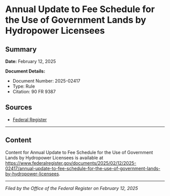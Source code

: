 # Annual Update to Fee Schedule for the Use of Government Lands by Hydropower Licensees

## Summary

**Date:** February 12, 2025

**Document Details:**
- Document Number: 2025-02417
- Type: Rule
- Citation: 90 FR 9387

## Sources
- [Federal Register](https://www.federalregister.gov/documents/2025/02/12/2025-02417/annual-update-to-fee-schedule-for-the-use-of-government-lands-by-hydropower-licensees)

---

## Content

Content for Annual Update to Fee Schedule for the Use of Government Lands by Hydropower Licensees is available at https://www.federalregister.gov/documents/2025/02/12/2025-02417/annual-update-to-fee-schedule-for-the-use-of-government-lands-by-hydropower-licensees.

---

*Filed by the Office of the Federal Register on February 12, 2025*

